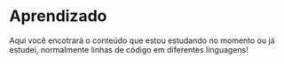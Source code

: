 # Aprendizado
Aqui você encotrará o conteúdo que estou estudando no momento ou já estudei, normalmente linhas de código em diferentes linguagens!
